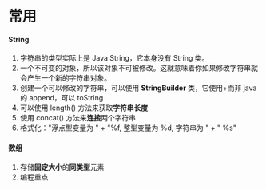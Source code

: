 # 常用



#### String

1. 字符串的类型实际上是 Java String，它本身没有 String 类。
2. 一个不可变的对象，所以该对象不可被修改。这就意味着你如果修改字符串就会产生一个新的字符串对象。
3. 创建一个可以修改的字符串，可以使用 **StringBuilder** 类，它使用+而非 java 的 append，可以 toString
4. 可以使用 length() 方法来获取**字符串长度**
5. 使用 concat() 方法来**连接**两个字符串
6. 格式化："浮点型变量为 " +
             "%f, 整型变量为 %d, 字符串为 " +
             " %s"



#### 数组

1. 存储**固定大小**的**同类型**元素
2. 编程重点

